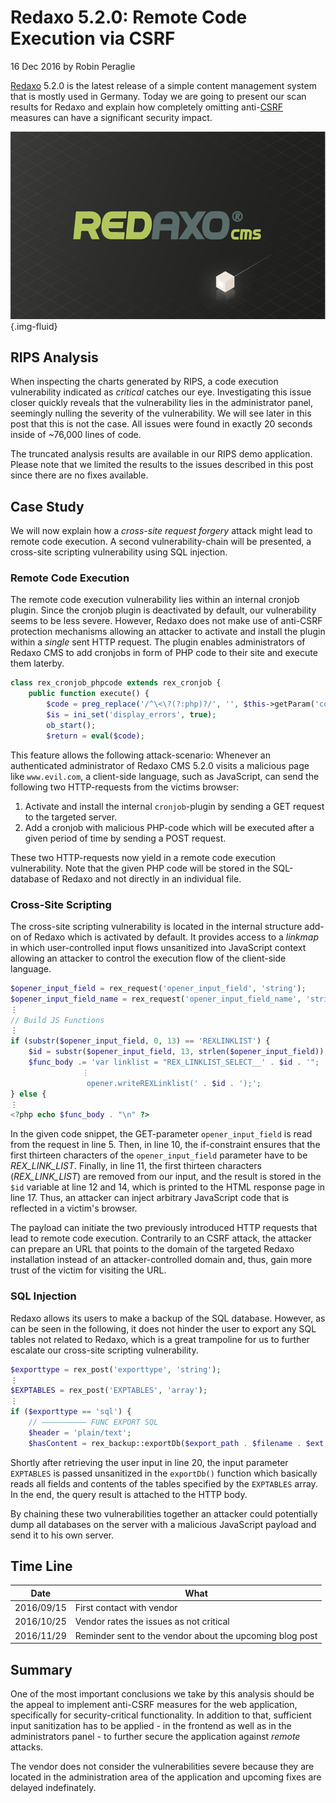 # Redaxo 5.2.0: Remote Code Execution via CSRF

16 Dec 2016 by Robin Peraglie

[Redaxo](https://www.redaxo.org/) 5.2.0 is the latest release of a simple content
management system that is mostly used in Germany. Today we are going to
present our scan results for Redaxo and explain how completely omitting
anti-[CSRF](https://www.owasp.org/index.php/Cross-Site_Request_Forgery_(CSRF)) measures can have a significant security impact.

![Redaxo CMS](images/redaxo.png "Redaxo CMS"){.img-fluid}

## RIPS Analysis

When inspecting the charts generated by RIPS, a code execution
vulnerability indicated as *critical* catches our eye. Investigating
this issue closer quickly reveals that the vulnerability lies in the
administrator panel, seemingly nulling the severity of the
vulnerability. We will see later in this post that this is not the case.
All issues were found in exactly 20 seconds inside of \~76,000 lines of
code.

The truncated analysis results are available in our RIPS demo
application. Please note that we limited the results to the issues
described in this post since there are no fixes available.

## Case Study

We will now explain how a *cross-site request forgery* attack might lead
to remote code execution. A second vulnerability-chain will be
presented, a cross-site scripting vulnerability using SQL injection.

### Remote Code Execution

The remote code execution vulnerability lies within an internal cronjob
plugin. Since the cronjob plugin is deactivated by default, our
vulnerability seems to be less severe. However, Redaxo does not make use
of anti-CSRF protection mechanisms allowing an attacker to activate and
install the plugin within a *single* sent HTTP request. The plugin
enables administrators of Redaxo CMS to add cronjobs in form of PHP code
to their site and execute them laterby.

```php
class rex_cronjob_phpcode extends rex_cronjob {
    public function execute() {
        $code = preg_replace('/^\<\?(?:php)?/', '', $this->getParam('code'));
        $is = ini_set('display_errors', true);
        ob_start();
        $return = eval($code);
```

This feature allows the following attack-scenario:
Whenever an authenticated administrator of Redaxo CMS 5.2.0 visits a
malicious page like `www.evil.com`, a client-side language, such as
JavaScript, can send the following two HTTP-requests from the victims
browser:

1.  Activate and install the internal `cronjob`-plugin by sending a GET
    request to the targeted server.
2.  Add a cronjob with malicious PHP-code which will be executed after a
    given period of time by sending a POST request.

These two HTTP-requests now yield in a remote code execution
vulnerability. Note that the given PHP code will be stored in the
SQL-database of Redaxo and not directly in an individual file.

### Cross-Site Scripting

The cross-site scripting vulnerability is located in the internal
structure add-on of Redaxo which is activated by default. It provides
access to a *linkmap* in which user-controlled input flows unsanitized
into JavaScript context allowing an attacker to control the execution
flow of the client-side language.

```php
$opener_input_field = rex_request('opener_input_field', 'string');
$opener_input_field_name = rex_request('opener_input_field_name', 'string');
⋮
// Build JS Functions
⋮
if (substr($opener_input_field, 0, 13) == 'REXLINKLIST') {
    $id = substr($opener_input_field, 13, strlen($opener_input_field));
    $func_body .= 'var linklist = "REX_LINKLIST_SELECT__' . $id . '";
                ⋮
                 opener.writeREXLinklist(' . $id . ');';
} else {
⋮
<?php echo $func_body . "\n" ?>
```

In the given code snippet, the GET-parameter `opener_input_field` is
read from the request in line 5. Then, in line 10, the if-constraint
ensures that the first thirteen characters of the `opener_input_field`
parameter have to be *REX_LINK_LIST*. Finally, in line 11, the first
thirteen characters (*REX_LINK_LIST*) are removed from our input, and
the result is stored in the `$id` variable at line 12 and 14, which is
printed to the HTML response page in line 17. Thus, an attacker can
inject arbitrary JavaScript code that is reflected in a victim's
browser.

The payload can initiate the two previously introduced HTTP requests
that lead to remote code execution. Contrarily to an CSRF attack, the
attacker can prepare an URL that points to the domain of the targeted
Redaxo installation instead of an attacker-controlled domain and, thus,
gain more trust of the victim for visiting the URL.

### SQL Injection

Redaxo allows its users to make a backup of the SQL database. However,
as can be seen in the following, it does not hinder the user to export
any SQL tables not related to Redaxo, which is a great trampoline for us
to further escalate our cross-site scripting vulnerability.

```php
$exporttype = rex_post('exporttype', 'string');
⋮
$EXPTABLES = rex_post('EXPTABLES', 'array');
⋮
if ($exporttype == 'sql') {
    // —————————— FUNC EXPORT SQL
    $header = 'plain/text';
    $hasContent = rex_backup::exportDb($export_path . $filename . $ext, $EXPTABLES);
```

Shortly after retrieving the user input in line 20, the input parameter
`EXPTABLES` is passed unsanitized in the `exportDb()` function which
basically reads all fields and contents of the tables specified by the
`EXPTABLES` array. In the end, the query result is attached to the HTTP
body.

By chaining these two vulnerabilities together an attacker could
potentially dump all databases on the server with a malicious JavaScript
payload and send it to his own server.

## Time Line

| Date | What |
|------|------|
| 2016/09/15 | First contact with vendor |
| 2016/10/25 | Vendor rates the issues as not critical |
| 2016/11/29 | Reminder sent to the vendor about the upcoming blog post |

## Summary

One of the most important conclusions we take by this analysis should be
the appeal to implement anti-CSRF measures for the web application,
specifically for security-critical functionality. In addition to that,
sufficient input sanitization has to be applied - in the frontend as
well as in the administrators panel - to further secure the application
against *remote* attacks.

The vendor does not consider the vulnerabilities severe because they are
located in the administration area of the application and upcoming fixes
are delayed indefinately.
